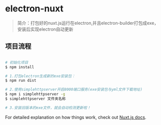 # electron-nuxt

> 简介：打包好的nuxt.js运行在electron,并且electron-builder打包成exe，安装后实现electron自动更新

## 项目流程

``` bash

# 初始化项目
$ npm install

# 1.打包electron生成新的exe安装包：
$ npm run dist

# 2.使用simplehttpserver开启8000端口服务(exe安装包与yml文件下载地址)
$ npm i simplehttpserver -g
$ simplehttpserver 文件夹名称

# 3.安装旧版本的exe文件，就会自动检测更新啦！
```

For detailed explanation on how things work, check out [Nuxt.js docs](https://nuxtjs.org).
